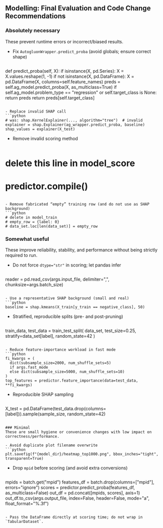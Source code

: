 ## Modelling: Final Evaluation and Code Change Recommendations

### Absolutely necessary
These prevent runtime errors or incorrect/biased results.

- Fix `AutogluonWrapper.predict_proba` (avoid globals; ensure correct shape)
  ```python
def predict_proba(self, X):
    if isinstance(X, pd.Series):
        X = X.values.reshape(1, -1)
    if not isinstance(X, pd.DataFrame):
        X = pd.DataFrame(X, columns=self.feature_names)
    preds = self.ag_model.predict_proba(X, as_multiclass=True)
    if self.ag_model.problem_type == "regression" or self.target_class is None:
        return preds
    return preds[self.target_class]
  ```

- Replace invalid SHAP call
  ```python
# was: shap.KernelExplainer(..., algorithm="tree")  # invalid
explainer = shap.Explainer(ag_wrapper.predict_proba, baseline)
shap_values = explainer(X_test)
  ```

- Remove invalid scoring method
  ```python
# delete this line in model_score
# predictor.compile()
  ```

- Remove fabricated “empty” training row (and do not use as SHAP background)
  ```python
# delete in model_train
# empty_row = {label: 0}
# data_set.loc[len(data_set)] = empty_row
  ```

### Somewhat useful
These improve reliability, stability, and performance without being strictly required to run.

- Do not force `dtype="str"` in scoring; let pandas infer
  ```python
reader = pd.read_csv(args.input_file, delimiter=",", chunksize=args.batch_size)
  ```

- Use a representative SHAP background (small and real)
  ```python
baseline = shap.kmeans(X_train[y_train == negative_class], 50)
  ```

- Stratified, reproducible splits (pre- and post-pruning)
  ```python
train_data, test_data = train_test_split(
    data_set, test_size=0.25, stratify=data_set[label], random_state=42
)
  ```

- Reduce feature-importance workload in fast mode
  ```python
fi_kwargs = (
    dict(subsample_size=2000, num_shuffle_sets=5)
    if args.fast_mode
    else dict(subsample_size=5000, num_shuffle_sets=10)
)
top_features = predictor.feature_importance(data=test_data, **fi_kwargs)
  ```

- Reproducible SHAP sampling
  ```python
X_test = pd.DataFrame(test_data.drop(columns=[label])).sample(sample_size, random_state=42)
  ```

### Minimal
These are small hygiene or convenience changes with low impact on correctness/performance.

- Avoid duplicate plot filename overwrite
  ```python
plt.savefig(f"{model_dir}/heatmap_top1000.png", bbox_inches="tight", transparent=True)
  ```

- Drop `mpid` before scoring (and avoid extra conversions)
  ```python
mpids = batch.get("mpid")
features_df = batch.drop(columns=["mpid"], errors="ignore")
scores = predictor.predict_proba(features_df, as_multiclass=False)
out_df = pd.concat([mpids, scores], axis=1)
out_df.to_csv(args.output_file, index=False, header=False, mode="a", float_format="%.3f")
  ```

- Pass the DataFrame directly at scoring time; do not wrap in `TabularDataset`.